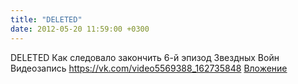 ```yaml
---
title: "DELETED"
date: 2012-05-20 11:59:00 +0300
---
```


DELETED
Как следовало закончить 6-й эпизод Звездных Войн
Видеозапись
<a class="vk-attach" href="https://vk.com/video5569388_162735848">https://vk.com/video5569388_162735848</a>
<a class="vk-attach" href="https://vk.com/video5569388_162735848">Вложение</a>
